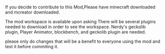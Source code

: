 If you decide to contribute to this Mod,Please have minecraft downloaded and mcreator downloaded.

The mod workspace is available upon asking
There will be several plugins needed to download in order to see the workspace.
  Nerdy's geckolib plugin, Player Animator, blockbench, and geckolib plugin are needed.

  please only do changes that will be a benefit to everyone using the mod and test it before commiting it.
